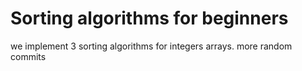# Sorting algorithms for beginners
we implement 3 sorting algorithms for integers arrays.
more random commits
